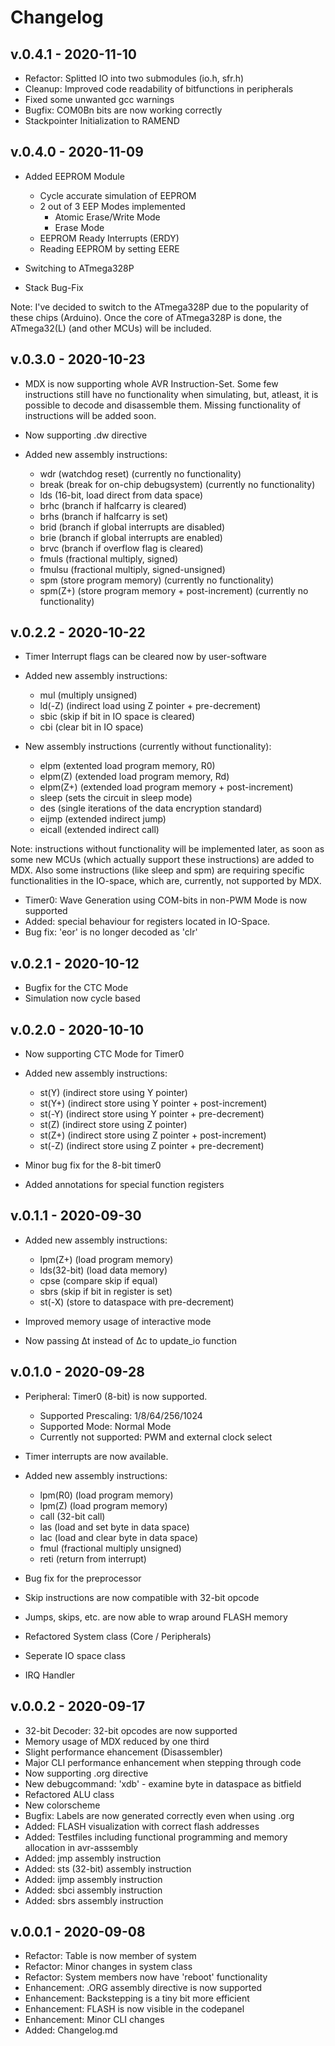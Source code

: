 # Changelog

## v.0.4.1 - 2020-11-10

- Refactor: Splitted IO into two submodules (io.h, sfr.h)
- Cleanup: Improved code readability of bitfunctions in peripherals
- Fixed some unwanted gcc warnings
- Bugfix: COM0Bn bits are now working correctly
- Stackpointer Initialization to RAMEND

## v.0.4.0 - 2020-11-09

- Added EEPROM Module
    - Cycle accurate simulation of EEPROM
    - 2 out of 3 EEP Modes implemented
        - Atomic Erase/Write Mode
        - Erase Mode
    - EEPROM Ready Interrupts (ERDY)
    - Reading EEPROM by setting EERE

- Switching to ATmega328P
- Stack Bug-Fix

Note: I've decided to switch to the ATmega328P due to the popularity
of these chips (Arduino). Once the core of ATmega328P is done, the
ATmega32(L) (and other MCUs) will be included.

## v.0.3.0 - 2020-10-23

- MDX is now supporting whole AVR Instruction-Set. Some few instructions still have no
functionality when simulating, but, atleast, it is possible to decode and disassemble them. 
Missing functionality of instructions will be added soon.

- Now supporting .dw directive
- Added new assembly instructions:
    - wdr (watchdog reset) (currently no functionality)
    - break (break for on-chip debugsystem) (currently no functionality)
    - lds (16-bit, load direct from data space)
    - brhc (branch if halfcarry is cleared)
    - brhs (branch if halfcarry is set)
    - brid (branch if global interrupts are disabled)
    - brie (branch if global interrupts are enabled)
    - brvc (branch if overflow flag is cleared)
    - fmuls (fractional multiply, signed)
    - fmulsu (fractional multiply, signed-unsigned)
    - spm (store program memory) (currently no functionality) 
    - spm(Z+) (store program memory + post-increment) (currently no functionality)

## v.0.2.2 - 2020-10-22

- Timer Interrupt flags can be cleared now by user-software
- Added new assembly instructions:
    - mul (multiply unsigned)
    - ld(-Z) (indirect load using Z pointer + pre-decrement)
    - sbic (skip if bit in IO space is cleared)
    - cbi (clear bit in IO space)

- New assembly instructions (currently without functionality):
    - elpm (extented load program memory, R0)
    - elpm(Z) (extended load program memory, Rd)
    - elpm(Z+) (extended load program memory + post-increment)
    - sleep (sets the circuit in sleep mode)
    - des (single iterations of the data encryption standard)
    - eijmp (extended indirect jump)
    - eicall (extended indirect call)
    
Note: instructions without functionality will be implemented later, as soon as
some new MCUs (which actually support these instructions) are added to MDX. Also
some instructions (like sleep and spm) are requiring specific functionalities in the IO-space, 
which are, currently, not supported by MDX.
    
- Timer0: Wave Generation using COM-bits in non-PWM Mode is now supported
- Added: special behaviour for registers located in IO-Space.
- Bug fix: 'eor' is no longer decoded as 'clr'

## v.0.2.1 - 2020-10-12

- Bugfix for the CTC Mode
- Simulation now cycle based

## v.0.2.0 - 2020-10-10

- Now supporting CTC Mode for Timer0
- Added new assembly instructions:
    - st(Y) (indirect store using Y pointer)
    - st(Y+) (indirect store using Y pointer + post-increment)
    - st(-Y) (indirect store using Y pointer + pre-decrement)
    - st(Z) (indirect store using Z pointer)
    - st(Z+) (indirect store using Z pointer + post-increment)
    - st(-Z) (indirect store using Z pointer + pre-decrement)

- Minor bug fix for the 8-bit timer0 
- Added annotations for special function registers

## v.0.1.1 - 2020-09-30

- Added new assembly instructions:
    - lpm(Z+) (load program memory)
    - lds(32-bit) (load data memory)
    - cpse (compare skip if equal)
    - sbrs (skip if bit in register is set)
    - st(-X) (store to dataspace with pre-decrement)

- Improved memory usage of interactive mode
- Now passing ∆t instead of ∆c to update_io function

## v.0.1.0 - 2020-09-28

- Peripheral: Timer0 (8-bit) is now supported.
    - Supported Prescaling: 1/8/64/256/1024
    - Supported Mode: Normal Mode
    - Currently not supported: PWM and external clock select  

- Timer interrupts are now available.

- Added new assembly instructions:
    - lpm(R0) (load program memory)
    - lpm(Z) (load program memory)
    - call (32-bit call)
    - las (load and set byte in data space)
    - lac (load and clear byte in data space)
    - fmul (fractional multiply unsigned)
    - reti (return from interrupt)

- Bug fix for the preprocessor
- Skip instructions are now compatible with 32-bit opcode
- Jumps, skips, etc. are now able to wrap around FLASH memory

- Refactored System class (Core / Peripherals)
- Seperate IO space class
- IRQ Handler

## v.0.0.2 - 2020-09-17

- 32-bit Decoder: 32-bit opcodes are now supported
- Memory usage of MDX reduced by one third
- Slight performance ehancement (Disassembler)
- Major CLI performance enhancement when stepping through code
- Now supporting .org directive
- New debugcommand: 'xdb' - examine byte in dataspace as bitfield
- Refactored ALU class
- New colorscheme
- Bugfix: Labels are now generated correctly even when using .org
- Added: FLASH visualization with correct flash addresses
- Added: Testfiles including functional programming and memory allocation in avr-asssembly 
- Added: jmp assembly instruction
- Added: sts (32-bit) assembly instruction
- Added: ijmp assembly instruction
- Added: sbci assembly instruction
- Added: sbrs assembly instruction

## v.0.0.1 - 2020-09-08

- Refactor: Table is now member of system
- Refactor: Minor changes in system class
- Refactor: System members now have 'reboot' functionality
- Enhancement: .ORG assembly directive is now supported
- Enhancement: Backstepping is a tiny bit more efficient
- Enhancement: FLASH is now visible in the codepanel
- Enhancement: Minor CLI changes
- Added: Changelog.md
